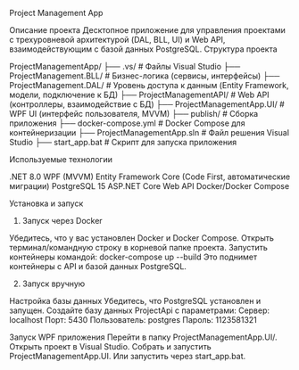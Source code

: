 Project Management App

Описание проекта
Десктопное приложение для управления проектами с трехуровневой архитектурой (DAL, BLL, UI) и Web API, взаимодействующим с базой данных PostgreSQL.
Структура проекта

ProjectManagementApp/
├── .vs/                           # Файлы Visual Studio
├── ProjectManagement.BLL/         # Бизнес-логика (сервисы, интерфейсы)
├── ProjectManagement.DAL/         # Уровень доступа к данным (Entity Framework, модели, подключение к БД)
├── ProjectManagementAPI/          # Web API (контроллеры, взаимодействие с БД)
├── ProjectManagementApp.UI/       # WPF UI (интерфейс пользователя, MVVM)
├── publish/                       # Сборка приложения
├── docker-compose.yml             # Docker Compose для контейнеризации
├── ProjectManagementApp.sln       # Файл решения Visual Studio
├── start_app.bat                  # Скрипт для запуска приложения

Используемые технологии

.NET 8.0
WPF (MVVM)
Entity Framework Core (Code First, автоматические миграции)
PostgreSQL 15
ASP.NET Core Web API
Docker/Docker Compose

Установка и запуск

1. Запуск через Docker

Убедитесь, что у вас установлен Docker и Docker Compose.
Открыть терминал/командную строку в корневой папке проекта.
Запустить контейнеры командой:
docker-compose up --build
Это поднимет контейнеры с API и базой данных PostgreSQL.

2. Запуск вручную

Настройка базы данных
Убедитесь, что PostgreSQL установлен и запущен.
Создайте базу данных ProjectApi с параметрами:
Сервер: localhost
Порт: 5430
Пользователь: postgres
Пароль: 1123581321

Запуск WPF приложения
Перейти в папку ProjectManagementApp.UI/.
Открыть проект в Visual Studio.
Собрать и запустить ProjectManagementApp.UI.
Или запустить через start_app.bat.
